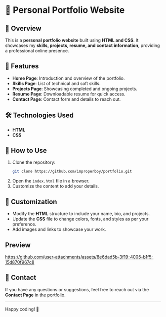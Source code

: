 # 📌 Personal Portfolio Website  

## 🌟 Overview  
This is a **personal portfolio website** built using **HTML and CSS**. It showcases my **skills, projects, resume, and contact information**, providing a professional online presence.  

## 🚀 Features  
- **Home Page**: Introduction and overview of the portfolio.  
- **Skills Page**: List of technical and soft skills.  
- **Projects Page**: Showcasing completed and ongoing projects.  
- **Resume Page**: Downloadable resume for quick access.  
- **Contact Page**: Contact form and details to reach out.  

## 🛠 Technologies Used  
- **HTML**  
- **CSS**  

## 📌 How to Use  
1. Clone the repository:  
   ```bash
   git clone https://github.com/improperboy/portfolio.git
   ```
2. Open the `index.html` file in a browser.  
3. Customize the content to add your details.  

## 🎨 Customization  
- Modify the **HTML** structure to include your name, bio, and projects.  
- Update the **CSS** file to change colors, fonts, and styles as per your preference.  
- Add images and links to showcase your work.

## Preview

https://github.com/user-attachments/assets/8e6dad5b-3f19-4005-b1f5-15d870f967c8

## 📩 Contact  
If you have any questions or suggestions, feel free to reach out via the **Contact Page** in the portfolio.  

---

Happy coding! 🚀
